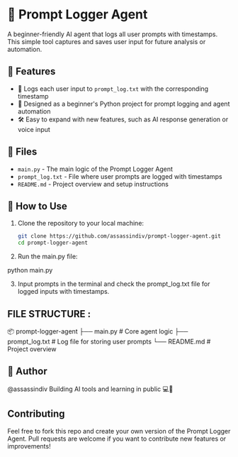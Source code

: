 # 🧠 Prompt Logger Agent

A beginner-friendly AI agent that logs all user prompts with timestamps.  
This simple tool captures and saves user input for future analysis or automation.

## 🚀 Features

- 📝 Logs each user input to `prompt_log.txt` with the corresponding timestamp
- 🧠 Designed as a beginner's Python project for prompt logging and agent automation
- 🛠️ Easy to expand with new features, such as AI response generation or voice input

## 📁 Files

- `main.py` - The main logic of the Prompt Logger Agent
- `prompt_log.txt` - File where user prompts are logged with timestamps
- `README.md` - Project overview and setup instructions

## 🔧 How to Use

1. Clone the repository to your local machine:

   ```bash
   git clone https://github.com/assassindiv/prompt-logger-agent.git
   cd prompt-logger-agent

2. Run the main.py file:
 
 python main.py

 3. Input prompts in the terminal and check the prompt_log.txt file for logged inputs with timestamps.

 ## FILE STRUCTURE :
 📦 prompt-logger-agent
├── main.py             # Core agent logic
├── prompt_log.txt      # Log file for storing user prompts
└── README.md           # Project overview

## 👤 Author

@assassindiv
Building AI tools and learning in public 💻🤖
 ## Contributing

Feel free to fork this repo and create your own version of the Prompt Logger Agent.
Pull requests are welcome if you want to contribute new features or improvements!